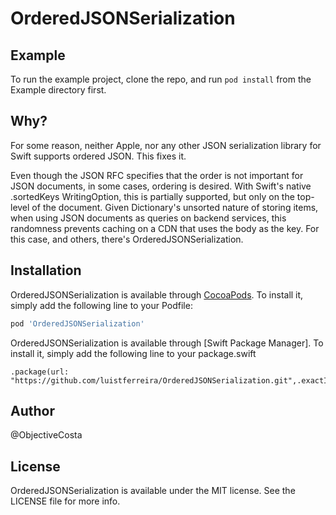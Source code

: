 # OrderedJSONSerialization

## Example

To run the example project, clone the repo, and run `pod install` from the Example directory first.

## Why?

For some reason, neither Apple, nor any other JSON serialization library for Swift supports ordered JSON. This fixes it.

Even though the JSON RFC specifies that the order is not important for JSON documents, in some cases, ordering is desired. With Swift's native .sortedKeys WritingOption, this is partially supported, but only on the top-level of the document. Given Dictionary's unsorted nature of storing items, when using JSON documents as queries on backend services, this randomness prevents  caching on a CDN that uses the body as the key. For this case, and others, there's OrderedJSONSerialization.

## Installation

OrderedJSONSerialization is available through [CocoaPods](https://cocoapods.org). To install
it, simply add the following line to your Podfile:

```ruby
pod 'OrderedJSONSerialization'
```

OrderedJSONSerialization is available through [Swift Package Manager]. To install
it, simply add the following line to your package.swift
```
.package(url: "https://github.com/luistferreira/OrderedJSONSerialization.git",.exactItem("0.0.2"))
```

## Author

@ObjectiveCosta

## License

OrderedJSONSerialization is available under the MIT license. See the LICENSE file for more info.
